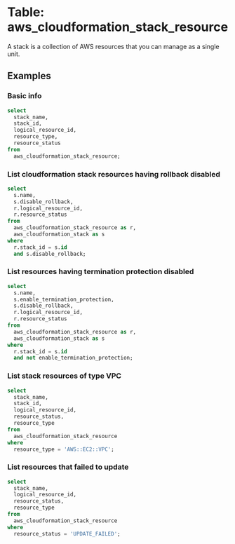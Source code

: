 # Table: aws_cloudformation_stack_resource

A stack is a collection of AWS resources that you can manage as a single unit.

## Examples

### Basic info

```sql
select
  stack_name,
  stack_id,
  logical_resource_id,
  resource_type,
  resource_status
from
  aws_cloudformation_stack_resource;
```

### List cloudformation stack resources having rollback disabled

```sql
select
  s.name,
  s.disable_rollback,
  r.logical_resource_id,
  r.resource_status
from
  aws_cloudformation_stack_resource as r,
  aws_cloudformation_stack as s
where
  r.stack_id = s.id
  and s.disable_rollback;
```

### List resources having termination protection disabled

```sql
select
  s.name,
  s.enable_termination_protection,
  s.disable_rollback,
  r.logical_resource_id,
  r.resource_status
from
  aws_cloudformation_stack_resource as r,
  aws_cloudformation_stack as s
where
  r.stack_id = s.id
  and not enable_termination_protection;
```

### List stack resources of type VPC

```sql
select
  stack_name,
  stack_id,
  logical_resource_id,
  resource_status,
  resource_type
from
  aws_cloudformation_stack_resource
where
  resource_type = 'AWS::EC2::VPC';
```

### List resources that failed to update

```sql
select
  stack_name,
  logical_resource_id,
  resource_status,
  resource_type
from
  aws_cloudformation_stack_resource
where
  resource_status = 'UPDATE_FAILED';
```
